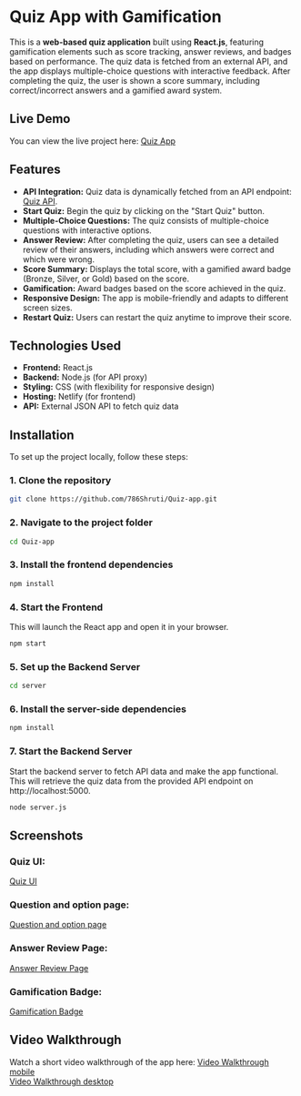 # Quiz App with Gamification

This is a **web-based quiz application** built using **React.js**, featuring gamification elements such as score tracking, answer reviews, and badges based on performance. The quiz data is fetched from an external API, and the app displays multiple-choice questions with interactive feedback. After completing the quiz, the user is shown a score summary, including correct/incorrect answers and a gamified award system.

## Live Demo

You can view the live project here: [Quiz App](https://quizappshruti.netlify.app/)

## Features

- **API Integration:** Quiz data is dynamically fetched from an API endpoint: [Quiz API](https://api.jsonserve.com/Uw5CrX).
- **Start Quiz:** Begin the quiz by clicking on the "Start Quiz" button.
- **Multiple-Choice Questions:** The quiz consists of multiple-choice questions with interactive options.
- **Answer Review:** After completing the quiz, users can see a detailed review of their answers, including which answers were correct and which were wrong.
- **Score Summary:** Displays the total score, with a gamified award badge (Bronze, Silver, or Gold) based on the score.
- **Gamification:** Award badges based on the score achieved in the quiz.
- **Responsive Design:** The app is mobile-friendly and adapts to different screen sizes.
- **Restart Quiz:** Users can restart the quiz anytime to improve their score.

## Technologies Used

- **Frontend:** React.js
- **Backend:** Node.js (for API proxy)
- **Styling:** CSS (with flexibility for responsive design)
- **Hosting:** Netlify (for frontend)
- **API:** External JSON API to fetch quiz data

## Installation

To set up the project locally, follow these steps:

### 1. Clone the repository

```bash
git clone https://github.com/786Shruti/Quiz-app.git
```

### 2. Navigate to the project folder

```bash
cd Quiz-app
```

### 3. Install the frontend dependencies

```bash
npm install
```

### 4. Start the Frontend

This will launch the React app and open it in your browser.

```bash
npm start
```

### 5. Set up the Backend Server

```bash
cd server
```

### 6. Install the server-side dependencies

```bash
npm install
```

### 7. Start the Backend Server

Start the backend server to fetch API data and make the app functional. This will retrieve the quiz data from the provided API endpoint on http://localhost:5000.

```bash
node server.js
```

## Screenshots

### Quiz UI:
[Quiz UI](https://drive.google.com/file/d/1jfDcBepYSw-rT043dWInTJNGyvxOHX8X/view?usp=drive_link)

### Question and option page:
[Question and option page](https://drive.google.com/file/d/1o1XaCIIk0iTCFYDHsv6oFttGfXMWSDHR/view?usp=drive_link)

### Answer Review Page:
[Answer Review Page](https://drive.google.com/file/d/1jdhMLkBaQ-tz6awUJu_mOmLLzyfxil7T/view?usp=drive_link)

### Gamification Badge:
[Gamification Badge](https://drive.google.com/file/d/1Vw9g1FPK6bQDwJZtQjD5r5G6Hb5RTgIR/view?usp=drive_link)

## Video Walkthrough

Watch a short video walkthrough of the app here: 
[Video Walkthrough mobile](https://drive.google.com/file/d/1FSagIAvdAi8p22whIM6m5pTRuAQsjRQt/view?usp=drive_link)  
[Video Walkthrough desktop](https://drive.google.com/file/d/1z_rJU7EKY_PJSRmO413VrH2Ud_6TL6mt/view?usp=drive_link)

